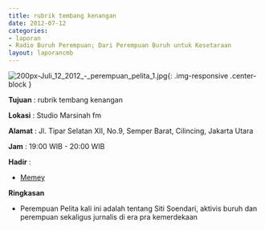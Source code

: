 ```yaml
---
title: rubrik tembang kenangan 
date: 2012-07-12
categories:
- laporan
- Radio Buruh Perempuan; Dari Perempuan Buruh untuk Kesetaraan
layout: laporancmb
---
```



![200px-Juli_12_2012_-_perempuan_pelita_1.jpg](/uploads/200px-Juli_12_2012_-_perempuan_pelita_1.jpg){: .img-responsive .center-block }


**Tujuan** : rubrik tembang kenangan 

**Lokasi** : Studio Marsinah fm 

**Alamat** : Jl. Tipar Selatan XII, No.9, Semper Barat, Cilincing, Jakarta Utara 

**Jam** : 19:00 WIB - 20:00 WIB 

**Hadir** :
* [Memey](http://wiki.ciptamedia.org/wiki/Memey)

**Ringkasan**  
* Perempuan Pelita kali ini adalah tentang Siti Soendari, aktivis buruh dan perempuan sekaligus jurnalis di era pra kemerdekaan
